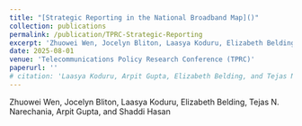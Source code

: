 ```yaml
---
title: "[Strategic Reporting in the National Broadband Map]()"
collection: publications
permalink: /publication/TPRC-Strategic-Reporting
excerpt: 'Zhuowei Wen, Jocelyn Bliton, Laasya Koduru, Elizabeth Belding, Tejas N. Narechania, Arpit Gupta, and Shaddi Hasan'
date: 2025-08-01
venue: 'Telecommunications Policy Research Conference (TPRC)'
paperurl: ''
# citation: 'Laasya Koduru, Arpit Gupta, Elizabeth Belding, and Tejas N. Narechania. 2025 Evaluating the Effects of and Interdependencies Among Federal Broadband Funding Programs. Telecommunications Policy Research Conference (TPRC)'
---
```

Zhuowei Wen, Jocelyn Bliton, Laasya Koduru, Elizabeth Belding, Tejas N. Narechania, Arpit Gupta, and Shaddi Hasan

<!-- [Download paper here]() -->



<!-- Abstract
------ -->
<!-- Multiple federal programs have sought to expand residential broadband service to unserved and underserved communities. These programs, however, have had varying levels of success. For instance, a 2024 study examining the Connect America Fund (CAF) uncovered a significant gap between the service that Internet Service Providers (ISPs) promised regulators they offered and the service that ISPs actually advertised to users: Only 33% of residential addresses covered by CAF funding are actually able to subscribe to broadband service that meets the Federal Communications Commission's service and cost requirements, and only 55% of addresses have access to any service. Motivated by these findings, we investigate possible causes of these low serviceability rates, in part by determining whether newer programs, such as the Rural Digital Opportunity Fund (RDOF), affected ISPs' compliance with CAF program rules. To do so, we integrate public address-level data from the Universal Service Administrative Company with a novel dataset of ISP serviceability and pricing, collected using the Broadband-plan Querying Tool. We also use data identifying unserved and underserved locations under the Broadband Equity, Access, and Deployment (BEAD) program to identify overlaps between CAF, RDOF, and BEAD, with the aim of identifying locations and ISPs that have received repeated funding under multiple programs. In summary, we find that low CAF serviceability cannot be attributed to competition from RDOF. Our work helps illuminate a fragmented landscape of broadband funding programs, one in which billions of federal dollars are redundantly allocated to ISPs to serve previously funded locations, even as many rural locations lack adequate broadband service. -->